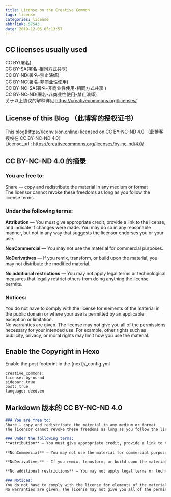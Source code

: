 ```yaml
---
title: License on the Creative Common
tags: license
categories: license
abbrlink: 57543
date: 2019-12-06 05:13:57
---
```


## CC licenses usually used

CC BY(署名)  
CC BY-SA(署名-相同方式共享)  
CC BY-ND(署名-禁止演绎)  
CC BY-NC(署名-非商业性使用)  
CC BY-NC-SA(署名-非商业性使用-相同方式共享 )  
CC BY-NC-ND(署名-非商业性使用-禁止演绎)  
关于以上协议的解释详见  https://creativecommons.org/licenses/ 

##  License of this Blog （此博客的授权证书）
This blog(Https://leonvision.online) licensed on CC BY-NC-ND 4.0 （此博客授权在 CC BY-NC-ND 4.0）  
License_url : https://creativecommons.org/licenses/by-nc-nd/4.0/

##  CC BY-NC-ND 4.0 的摘录

### You are free to:   
Share — copy and redistribute the material in any medium or format  
The licensor cannot revoke these freedoms as long as you follow the license terms.  

### Under the following terms:
**Attribution** — You must give appropriate credit, provide a link to the license, and indicate if changes were made. You may do so in any reasonable manner, but not in any way that suggests the licensor endorses you or your use.    

**NonCommercial** — You may not use the material for commercial purposes.  

**NoDerivatives** — If you remix, transform, or build upon the material, you may not distribute the modified material.  

**No additional restrictions** — You may not apply legal terms or technological measures that legally restrict others from doing anything the license permits.  

### Notices:
You do not have to comply with the license for elements of the material in the public domain or where your use is permitted by an applicable exception or limitation.  
No warranties are given. The license may not give you all of the permissions necessary for your intended use. For example, other rights such as publicity, privacy, or moral rights may limit how you use the material.  


## Enable the Copyright in Hexo

Enable the post footprint in the {next}/_config.yml

    creative_commons:
    license: by-nc-nd
    sidebar: true
    post: true
    language: deed.en


## Markdown 版本的 CC BY-NC-ND 4.0

```markdown
### You are free to:   
Share — copy and redistribute the material in any medium or format  
The licensor cannot revoke these freedoms as long as you follow the license terms.  

### Under the following terms:
**Attribution** — You must give appropriate credit, provide a link to the license, and indicate if changes were made. You may do so in any reasonable manner, but not in any way that suggests the licensor endorses you or your use.    

**NonCommercial** — You may not use the material for commercial purposes.  

**NoDerivatives** — If you remix, transform, or build upon the material, you may not distribute the modified material.  

**No additional restrictions** — You may not apply legal terms or technological measures that legally restrict others from doing anything the license permits.  

### Notices:
You do not have to comply with the license for elements of the material in the public domain or where your use is permitted by an applicable exception or limitation.  
No warranties are given. The license may not give you all of the permissions necessary for your intended use. For example, other rights such as publicity, privacy, or moral rights may limit how you use the material.  
```


